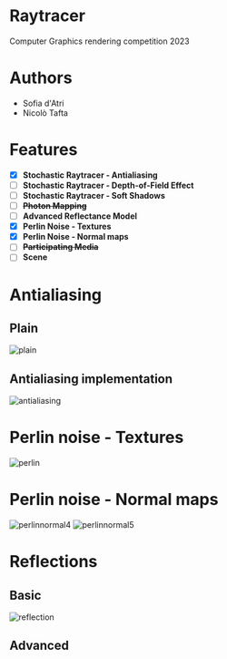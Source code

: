 # Raytracer 
Computer Graphics rendering competition 2023

# Authors
- Sofia d'Atri
- Nicolò Tafta

# Features

- [x] **Stochastic Raytracer - Antialiasing**
- [ ] **Stochastic Raytracer - Depth-of-Field Effect**
- [ ] **Stochastic Raytracer - Soft Shadows**
- [ ] ~~**Photon Mapping**~~
- [ ] **Advanced Reflectance Model**
- [x] **Perlin Noise - Textures**
- [x] **Perlin Noise - Normal maps**
- [ ] ~~**Participating Media**~~
- [ ] **Scene**

# Antialiasing
## Plain
![plain](https://github.com/cosmcif/raytracer/assets/75504103/84ce2611-60d1-48c2-97ec-1f3fb7773f8e)

## Antialiasing implementation
![antialiasing](https://github.com/cosmcif/raytracer/assets/75504103/a6443798-2c27-4071-891f-efe593cd9e86)

# Perlin noise - Textures
![perlin](https://github.com/cosmcif/raytracer/assets/75504103/ff5ee631-d6ac-4d15-a81f-5635c3a8fbdc)

# Perlin noise - Normal maps
![perlinnormal4](https://github.com/cosmcif/raytracer/assets/75504103/accaf57d-66b0-4c3e-b95e-c6ce377aea81)
![perlinnormal5](https://github.com/cosmcif/raytracer/assets/75504103/177f1f15-2fbf-43fb-b348-0c6d5f242916)

# Reflections

## Basic
![reflection](https://github.com/cosmcif/raytracer/assets/75504103/c70c72df-0697-4fc0-9a08-05b9142d9552)

## Advanced
